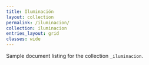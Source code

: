 ```yaml
---
title: Iluminación
layout: collection
permalink: /iluminacion/
collection: iluminacion
entries_layout: grid
classes: wide
---
```


Sample document listing for the collection `_iluminacion`.